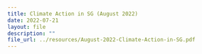 ```yaml
---
title: Climate Action in SG (August 2022)
date: 2022-07-21
layout: file
description: ""
file_url: ../resources/August-2022-Climate-Action-in-SG.pdf
---
```

